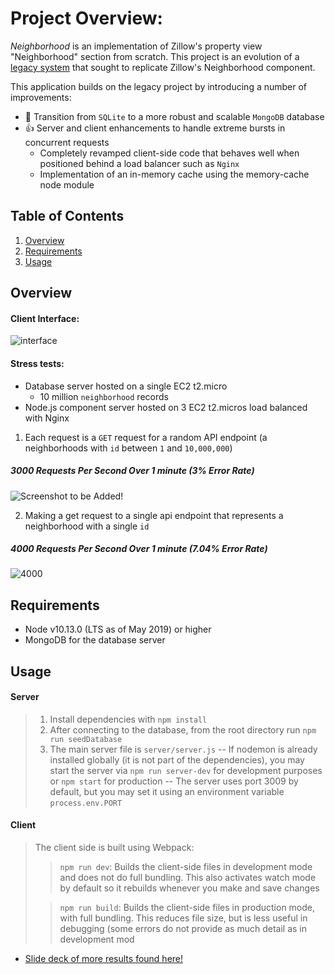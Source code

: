 # Project Overview:

_Neighborhood_ is an implementation of Zillow's property view "Neighborhood" section from scratch. This project is an evolution of a [legacy system](https://github.com/hack-reactor-front-end-abrm/Neighborhood-Service) that sought to replicate Zillow's Neighborhood component.

This application builds on the legacy project by introducing a number of improvements:

- 🚀 Transition from `SQLite` to a more robust and scalable `MongoDB` database
- 👍 Server and client enhancements to handle extreme bursts in concurrent requests
  - Completely revamped client-side code that behaves well when positioned behind a load balancer such as `Nginx`
  - Implementation of an in-memory cache using the memory-cache node module

## Table of Contents

1. [Overview](#overview)
1. [Requirements](#requirements)
1. [Usage](#usage)

## Overview

#### Client Interface:

![interface](https://media.giphy.com/media/iI9jtttDLJbQiCTOpL/giphy.gif)

#### Stress tests:

- Database server hosted on a single EC2 t2.micro
  - 10 million `neighborhood` records
- Node.js component server hosted on 3 EC2 t2.micros load balanced with Nginx

1.  Each request is a `GET` request for a random API endpoint (a neighborhoods with `id` between `1` and `10,000,000`)

##### 3000 Requests Per Second Over 1 minute (3% Error Rate)

![Screenshot to be Added!]()

2. Making a get request to a single api endpoint that represents a neighborhood with a single `id`

##### 4000 Requests Per Second Over 1 minute (7.04% Error Rate)

![4000](https://i.imgur.com/0xJFbbH.png)

## Requirements

- Node v10.13.0 (LTS as of May 2019) or higher
- MongoDB for the database server

## Usage

#### Server

> 1. Install dependencies with `npm install`
> 2. After connecting to the database, from the root directory run `npm run seedDatabase`
> 3. The main server file is `server/server.js`
>    -- If nodemon is already installed globally (it is not part of the dependencies), you may start the server via `npm run server-dev` for development purposes or `npm start` for production
>    -- The server uses port 3009 by default, but you may set it using an environment variable `process.env.PORT`

#### Client

> The client side is built using Webpack:
>
> > `npm run dev`: Builds the client-side files in development mode and does not do full bundling. This also activates watch mode by default so it rebuilds whenever you make and save changes
>
> > `npm run build`: Builds the client-side files in production mode, with full bundling. This reduces file size, but is less useful in debugging (some errors do not provide as much detail as in development mod

- [Slide deck of more results found here!](https://docs.google.com/presentation/d/1JHsnxxnmMg-SkkeLKGPDCdFcSh4QanGKgs95p-WkBeA/edit?usp=sharing)





